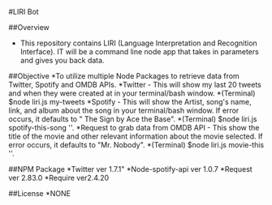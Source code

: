 #LIRI Bot

##Overview

* This repository contains LIRI (Language Interpretation and Recognition Interface). IT will be a command line node app that takes in parameters and gives you back data.


##Objective 
*To utilize multiple Node Packages to retrieve data from Twitter, Spotify and OMDB APIs. 
	*Twitter - This will show my last 20 tweets and when they were created at in your terminal/bash window.
		*(Terminal) $node liri.js my-tweets
	*Spotify - This will show the Artist, song's name, link, and album about the song in your terminal/bash window. If error occurs, it defaults to " The Sign by Ace the Base".
		*(Terminal) $node liri.js spotify-this-song '<song name here>'.
	*Request to grab data from OMDB API - This show the title of the movie and other relevant information about the movie selected. If error occurs, it defaults to "Mr. Nobody".
		*(Terminal) $node liri.js movie-this '<movie name here>'.

##NPM Package
*Twitter ver 1.7.1"
*Node-spotify-api ver 1.0.7
*Request ver 2.83.0
*Require ver2.4.20


##License 
*NONE

